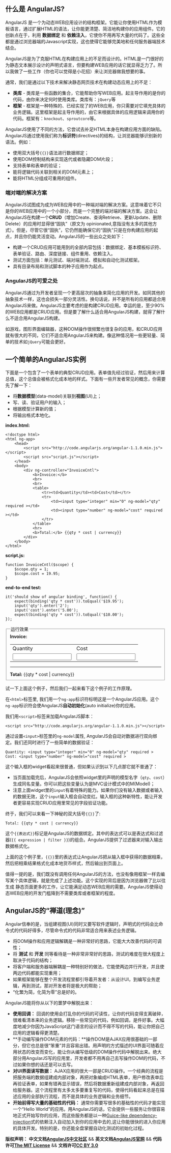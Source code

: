 ## 什么是 AngularJS?

AngularJS 是一个为动态WEB应用设计的结构框架。它能让你使用HTML作为模板语言，通过扩展HTML的语法，让你能更清楚、简洁地构建你的应用组件。它的创新点在于，利用 **数据绑定** 和 **依赖注入**，它使你不用再写大量的代码了。这些全都是通过浏览器端的Javascript实现，这也使得它能够完美地和任何服务器端技术结合。

AngularJS是为了克服HTML在构建应用上的不足而设计的。HTML是一门很好的为静态文本展示设计的声明式语言，但要构建WEB应用的话它就显得乏力了。所以我做了一些工作（你也可以觉得是小花招）来让浏览器做我想要的事。<!--more-->

通常，我们是通过以下技术来解决静态网页技术在构建动态应用上的不足：

*   **类库** - 类库是一些函数的集合，它能帮助你写WEB应用。起主导作用的是你的代码，由你来决定何时使用类库。类库有：`jQuery`等
*   **框架** - 框架是一种特殊的、已经实现了的WEB应用，你只需要对它填充具体的业务逻辑。这里框架是起主导作用的，由它来根据具体的应用逻辑来调用你的代码。框架有：`knockout`、`sproutcore`等。

AngularJS使用了不同的方法，它尝试去补足HTML本身在构建应用方面的缺陷。AngularJS通过使用我们称为**标识符**(directives)的结构，让浏览器能够识别新的语法。例如：

*   使用双大括号`{{}}`语法进行数据绑定；
*   使用DOM控制结构来实现迭代或者隐藏DOM片段；
*   支持表单和表单的验证；
*   能将逻辑代码关联到相关的DOM元素上；
*   能将HTML分组成可重用的组件。

### 端对端的解决方案

AngularJS试图成为成为WEB应用中的一种端对端的解决方案。这意味着它不只是你的WEB应用中的一个小部分，而是一个完整的端对端的解决方案。这会让AngularJS在构建一个**CRUD**（增加Create、查询Retrieve、更新Update、删除Delete）的应用时显得很“固执”（原文为 opinionated,意指没有太多的其他方式）。但是，尽管它很“固执”，它仍然能确保它的“固执”只是在你构建应用的起点，并且你仍能灵活变动。AngularJS的一些出众之处如下：

*   构建一个CRUD应用可能用到的全部内容包括：数据绑定、基本模板标识符、表单验证、路由、深度链接、组件重用、依赖注入。
*   测试方面包括：单元测试、端对端测试、模拟和自动化测试框架。
*   具有目录布局和测试脚本的种子应用作为起点。

### AngularJS的可爱之处

AngularJS通过为开发者呈现一个更高层次的抽象来简化应用的开发。如同其他的抽象技术一样，这也会损失一部分灵活性。换句话说，并不是所有的应用都适合用AngularJS来做。AngularJS主要考虑的是构建CRUD应用。幸运的是，至少90%的WEB应用都是CRUD应用。但是要了解什么适合用AngularJS构建，就得了解什么不适合用AngularJS构建。

如游戏，图形界面编辑器，这种DOM操作很频繁也很复杂的应用，和CRUD应用就有很大的不同，它们不适合用AngularJS来构建。像这种情况用一些更轻量、简单的技术如`jQuery`可能会更好。

## 一个简单的AngularJS实例

下面是一个包含了一个表单的典型CRUD应用。表单值先经过验证，然后用来计算总值，这个总值会被格式化成本地的样式。下面有一些开发者常见的概念，你需要先了解一下：

*   将**数据模型**(data-model)关联到**视图**(UI)上；
*   写、读、验证用户的输入；
*   根据模型计算新的值；
*   将输出格式本地化。

**index.html:**

    <!doctype html>
    <html ng-app>
        <head>
            <script src="http://code.angularjs.org/angular-1.1.0.min.js"></script>
            <script src="script.js"></script>
        </head>
        <body>
            <div ng-controller="InvoiceCntl">
                <b>Invoice:</b>
                <br>
                <br>
                <table>
                    <tr><td>Quantity</td><td>Cost</td></tr>
                    <tr>
                        <td><input type="integer" min="0" ng-model="qty" required ></td>
                        <td><input type="number" ng-model="cost" required ></td>
                    </tr>
                </table>
                <hr>
                <b>Total:</b> {{qty * cost | currency}}
            </div>
        </body>
    </html>
    

**script.js:**

    function InvoiceCntl($scope) {
        $scope.qty = 1;
        $scope.cost = 19.95;
    }
    

**end-to-end test:**

    it('should show of angular binding', function() {
        expect(binding('qty * cost')).toEqual('$19.95');
        input('qty').enter('2');
        input('cost').enter('5.00');
        expect(binding('qty * cost')).toEqual('$10.00');
    });
    
<script type="text/javascript">function InvoiceCntl($scope){$scope.qty = 1;$scope.cost = 19.95;}</script>
<fieldset class="angularjs-demo" ng-app>
  <legend>运行效果</legend>
  <div ng-controller="InvoiceCntl">
    <b>Invoice:</b>
    <table>
      <tr>
        <td>
          Quantity
        </td>
        <td>
          Cost
        </td>
      </tr>
      <tr>
        <td>
          <input type="integer" min="0" ng-model="qty" required />
        </td>
        <td>
          <input type="number" ng-model="cost" required />
        </td>
      </tr>
    </table>
    <hr />
    <b>Total:</b> {{qty * cost | currency}}
  </div>
</fieldset>

试一下上面这个例子，然后我们一起来看下这个例子的工作原理。

在`<html>`标签里, 我们用一个`ng-app`标识符标明这是一个AngularJS应用。这个`ng-app`标识符会使AngularJS**自动初始化**(auto initialize)你的应用。

我们用`<script>`标签来加载AngularJS脚本：

    <script src="http://code.angularjs.org/angular-1.1.0.min.js"></script>

通过设置`<input>`标签里的`ng-model`属性, AngularJS会自动对数据进行双向绑定。我们还同时进行了一些简单的数据验证：

    Quantity: <input type="integer" min="0" ng-model="qty" required >
    Cost: <input type="number" ng-model="cost" required >

这个输入框的widget看起来很普通，但如果认识到以下几点那它就不普通了：

*   当页面加载完后，AngularJS会依照widget里的声明的模型名字（`qty`、`cost`）生成同名变量。你可以把这些变量认为是MVC设计模式中的M(Model)；
*   注意上面widget里的`input`有着特殊的能力。如果你们没有输入数据或者输入的数据无效，这个`input`输入框会自动变红。输入框的这种新特性，能让开发者更容易实现CRUD应用里常见的字段验证功能。

终于，我们可以来看一下神秘的双大括号`{{}}`了:

    Total: {{qty * cost | currency}}

这个`{{表达式}}`标记是AngularJS的数据绑定。其中的表达式可以是表达式和过滤器(`{{ expression | filter }}`)的组合。AngularJS提供了过滤器来对输入输出数据格式化。

上面的这个例子里，`{{}}`里的表达式让AngularJS把从输入框中获得的数据相乘，然后把相乘结果格式化成本地货币样式，然后输出到页面上。

值得一提的是，我们既没有调用任何AngularJS的方法，也没有像用框架一样去编写某个具体逻辑，就是完成了上述功能。这个实现的背后是因为浏览器做了比以往生成 静态页面更多的工作，让它能满足动态WEB应用的需要。AngularJS使得动态WEB应用的开发门槛降到不需要类库或者框架的程度。

## AngularJS的“禅道(理念)”

Angular信奉的是，当组建视图(UI)同时又要写软件逻辑时，声明式的代码会比命令式的代码好得多，尽管命令式的代码非常适合用来表述业务逻辑。

*   将DOM操作和应用逻辑解耦是一种非常好的思路，它能大大改善代码的可调性；
*   将 **测试** 和 **开发** 同等看待是一种非常非常好的思路，测试的难度在很大程度上取决于代码的结构；
*   将客户端和服务器端解耦是一种特别好的做法，它能使两边并行开发，并且使两边代码都能实现重用；
*   如果框架能够在整个开发流程里都引导着开发者：从设计UI，到编写业务逻辑，再到测试，那对开发者将是极大的帮助；
*   “化繁为简，化简为零”总是好的。

AngularJS能将你从以下的噩梦中解脱出来：

*   **使用回调：** 回调的使用会打乱你的代码的可读性，让你的代码变得支离破碎，很难看清本来的业务逻辑。移除一些常见的代码，例如回调，是件好事。大幅度地减少你因为JavaScript这门语言的设计而不得不写的代码，能让你把自己应用的逻辑看得更清楚。
*   **手动编写操作DOM元素的代码：**操作DOM是AJAX应用很基础的一部分，但它也总是很“笨重”并且容易出错。用声明的方式描述的UI界面可随着应用状态的改变而变化，能让你从编写低级的DOM操作代码中解脱出来。绝大部分用AngularJS写的应用里，开发者都不用再自己去写操作DOM的代码，不过如果你想的话还是可以去写。
*   **对UI界面读写数据：** AJAX应用的很大一部是CRUD操作。一个经典的流程是把服务端的数据组建成内部对象，再把对象编成HTML表单，用户修改表单后再验证表单，如果有错再显示错误，然后将数据重新组建成内部对象，再返回给服务器。这个流程里有太多太多要重复写的代码，使得代码看起来总是在描述应用的全部执行流程，而不是具体的业务逻辑和业务细节。
*   **开始前得写大量的基础性的代码：** 通常你需要写很多的基础性的代码才能实现一个“Hello World”的应用。用AngularJS的话，它会提供一些服务让你很容易地正式开始写你的应用，而这些服务都是以一种[Guice-like dependency-injection][1]式的依赖注入自动加入到你的应用中去的,这让你能很快的进入你应用的具体开发。特别的是，你还能全盘掌握自动化测试的初始化过程。

<span class="doc-copyright">**版权声明：** **中文文档[AngularJS中文社区][]** && **英文文档[AngularJS官网][]** && **代码许可[The MIT License][]** && **文档许可[CC BY 3.0][]**</span>

 [1]: http://code.google.com/p/google-guice/
 [AngularJS中文社区]: http://angularjs.cn/
 [AngularJS官网]: http://angularjs.org/
 [The MIT License]: http://baike.baidu.com/view/3159946.htm
 [CC BY 3.0]: http://creativecommons.org/licenses/by/3.0/deed.zh